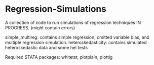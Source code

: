 # Regression-Simulations
A collection of code to run simulations of regression techniques
IN PROGRESS, (might contain errors)

simple_multireg: contains simple regression, omitted variable bias, and multiple regression simulation. 
heteroskedasticity: contains simulated heteroskedastic data and some het tests 

Required STATA packages: whitetst, plotplain, plottig 
